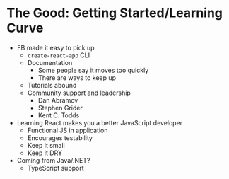 # The Good: Getting Started/Learning Curve

- FB made it easy to pick up
  - `create-react-app` CLI
  - Documentation
    - Some people say it moves too quickly
    - There are ways to keep up
  - Tutorials abound
  - Community support and leadership
    - Dan Abramov
    - Stephen Grider
    - Kent C. Todds
- Learning React makes you a better JavaScript developer
  - Functional JS in application
  - Encourages testability
  - Keep it small
  - Keep it DRY
- Coming from Java/.NET?
  - TypeScript support